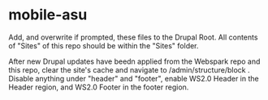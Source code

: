 # mobile-asu
Add, and overwrite if prompted, these files to the Drupal Root. All contents of "Sites" of this repo should be within the "Sites" folder.

After new Drupal updates have beedn applied from the Webspark repo and this repo, clear the site's cache and navigate to /admin/structure/block . Disable anything under "header" and "footer", enable WS2.0 Header in the Header region, and WS2.0 Footer in the footer region.
